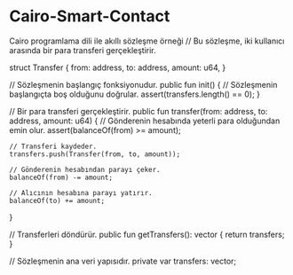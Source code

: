 # Cairo-Smart-Contact
Cairo programlama dili ile akıllı sözleşme örneği
// Bu sözleşme, iki kullanıcı arasında bir para transferi gerçekleştirir.

struct Transfer {
    from: address,
    to: address,
    amount: u64,
}

// Sözleşmenin başlangıç fonksiyonudur.
public fun init() {
    // Sözleşmenin başlangıçta boş olduğunu doğrular.
    assert(transfers.length() == 0);
}

// Bir para transferi gerçekleştirir.
public fun transfer(from: address, to: address, amount: u64) {
    // Gönderenin hesabında yeterli para olduğundan emin olur.
    assert(balanceOf(from) >= amount);

    // Transferi kaydeder.
    transfers.push(Transfer(from, to, amount));

    // Gönderenin hesabından parayı çeker.
    balanceOf(from) -= amount;

    // Alıcının hesabına parayı yatırır.
    balanceOf(to) += amount;
}

// Transferleri döndürür.
public fun getTransfers(): vector<Transfer> {
    return transfers;
}

// Sözleşmenin ana veri yapısıdır.
private var transfers: vector<Transfer>;
